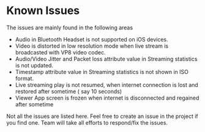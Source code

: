 # Known Issues

The issues are mainly found in the following areas

* Audio in Bluetooth Headset is not supported on iOS devices.
* Video is distorted in low resolution mode when live stream is broadcasted with VP8 video codec.
* Audio/Video Jitter and Packet loss attribute value in Streaming statistics is not updated.
* Timestamp attribute value in Streaming statistics is not shown in ISO format.
* Live streaming play is not resumed, when internet connection is lost and restored after sometime ( say 10 seconds)
* Viewer App screen is frozen when internet is disconnected and regained after sometime

Not all the issues are listed here. Feel free to create an issue in the project if you find one.
Team will take all efforts to respond/fix the issues.

